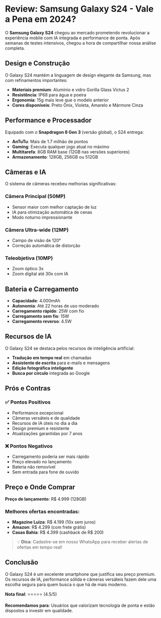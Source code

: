 
# Review: Samsung Galaxy S24 - Vale a Pena em 2024?

O **Samsung Galaxy S24** chegou ao mercado prometendo revolucionar a experiência mobile com IA integrada e performance de ponta. Após semanas de testes intensivos, chegou a hora de compartilhar nossa análise completa.

## Design e Construção

O Galaxy S24 mantém a linguagem de design elegante da Samsung, mas com refinamentos importantes:

- **Materiais premium**: Alumínio e vidro Gorilla Glass Victus 2
- **Resistência**: IP68 para água e poeira
- **Ergonomia**: 15g mais leve que o modelo anterior
- **Cores disponíveis**: Preto Ônix, Violeta, Amarelo e Mármore Cinza

## Performance e Processador

Equipado com o **Snapdragon 8 Gen 3** (versão global), o S24 entrega:

- **AnTuTu**: Mais de 1.7 milhão de pontos
- **Gaming**: Executa qualquer jogo atual no máximo
- **Multitarefa**: 8GB RAM base (12GB nas versões superiores)
- **Armazenamento**: 128GB, 256GB ou 512GB

## Câmeras e IA

O sistema de câmeras recebeu melhorias significativas:

### Câmera Principal (50MP)
- Sensor maior com melhor captação de luz
- IA para otimização automática de cenas
- Modo noturno impressionante

### Câmera Ultra-wide (12MP)
- Campo de visão de 120°
- Correção automática de distorção

### Teleobjetiva (10MP)
- Zoom óptico 3x
- Zoom digital até 30x com IA

## Bateria e Carregamento

- **Capacidade**: 4.000mAh
- **Autonomia**: Até 22 horas de uso moderado
- **Carregamento rápido**: 25W com fio
- **Carregamento sem fio**: 15W
- **Carregamento reverso**: 4.5W

## Recursos de IA

O Galaxy S24 se destaca pelos recursos de inteligência artificial:

- **Tradução em tempo real** em chamadas
- **Assistente de escrita** para e-mails e mensagens
- **Edição fotográfica inteligente**
- **Busca por círculo** integrada ao Google

## Prós e Contras

### ✅ Pontos Positivos
- Performance excepcional
- Câmeras versáteis e de qualidade
- Recursos de IA úteis no dia a dia
- Design premium e resistente
- Atualizações garantidas por 7 anos

### ❌ Pontos Negativos
- Carregamento poderia ser mais rápido
- Preço elevado no lançamento
- Bateria não removível
- Sem entrada para fone de ouvido

## Preço e Onde Comprar

**Preço de lançamento**: R$ 4.999 (128GB)

### Melhores ofertas encontradas:
- **Magazine Luiza**: R$ 4.199 (10x sem juros)
- **Amazon**: R$ 4.299 (com frete grátis)
- **Casas Bahia**: R$ 4.399 (cashback de R$ 200)

> 💡 **Dica**: Cadastre-se em nosso WhatsApp para receber alertas de ofertas em tempo real!

## Conclusão

O Galaxy S24 é um excelente smartphone que justifica seu preço premium. Os recursos de IA, performance sólida e câmeras versáteis fazem dele uma escolha segura para quem busca o que há de mais moderno.

**Nota final**: ⭐⭐⭐⭐⭐ (4.5/5)

**Recomendamos para**: Usuários que valorizam tecnologia de ponta e estão dispostos a investir em qualidade.
